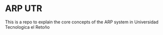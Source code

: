 # ARP UTR
This is a repo to explain the core concepts of the ARP system in Universidad Tecnologica el Retoño
